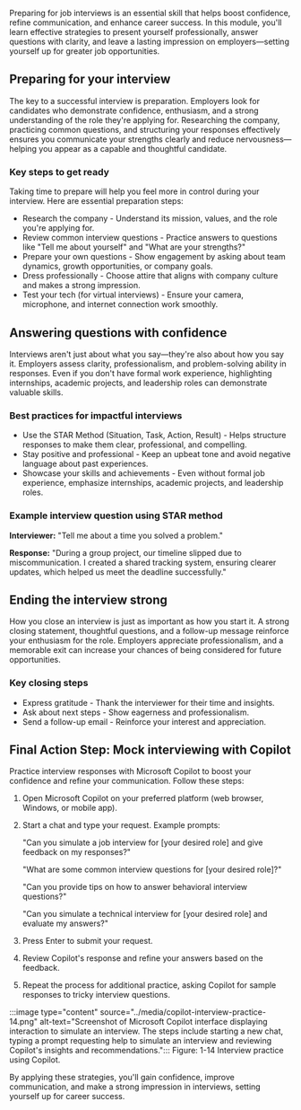 Preparing for job interviews is an essential skill that helps boost confidence, refine communication, and enhance career success. In this module, you'll learn effective strategies to present yourself professionally, answer questions with clarity, and leave a lasting impression on employers—setting yourself up for greater job opportunities.

## Preparing for your interview

The key to a successful interview is preparation. Employers look for candidates who demonstrate confidence, enthusiasm, and a strong understanding of the role they're applying for. Researching the company, practicing common questions, and structuring your responses effectively ensures you communicate your strengths clearly and reduce nervousness—helping you appear as a capable and thoughtful candidate.

### Key steps to get ready

Taking time to prepare will help you feel more in control during your interview. Here are essential preparation steps:

- Research the company - Understand its mission, values, and the role you're applying for.
- Review common interview questions - Practice answers to questions like "Tell me about yourself" and "What are your strengths?"
- Prepare your own questions - Show engagement by asking about team dynamics, growth opportunities, or company goals.
- Dress professionally - Choose attire that aligns with company culture and makes a strong impression.
- Test your tech (for virtual interviews) - Ensure your camera, microphone, and internet connection work smoothly.

## Answering questions with confidence

Interviews aren't just about what you say—they're also about how you say it. Employers assess clarity, professionalism, and problem-solving ability in responses. Even if you don't have formal work experience, highlighting internships, academic projects, and leadership roles can demonstrate valuable skills.

### Best practices for impactful interviews

- Use the STAR Method (Situation, Task, Action, Result) - Helps structure responses to make them clear, professional, and compelling.
- Stay positive and professional - Keep an upbeat tone and avoid negative language about past experiences.
- Showcase your skills and achievements - Even without formal job experience, emphasize internships, academic projects, and leadership roles.

### Example interview question using STAR method

**Interviewer:** "Tell me about a time you solved a problem."

**Response:** "During a group project, our timeline slipped due to miscommunication. I created a shared tracking system, ensuring clearer updates, which helped us meet the deadline successfully."

## Ending the interview strong

How you close an interview is just as important as how you start it. A strong closing statement, thoughtful questions, and a follow-up message reinforce your enthusiasm for the role. Employers appreciate professionalism, and a memorable exit can increase your chances of being considered for future opportunities.

### Key closing steps

- Express gratitude - Thank the interviewer for their time and insights.
- Ask about next steps - Show eagerness and professionalism.
- Send a follow-up email - Reinforce your interest and appreciation.

## Final Action Step: Mock interviewing with Copilot

Practice interview responses with Microsoft Copilot to boost your confidence and refine your communication. Follow these steps:

1. Open Microsoft Copilot on your preferred platform (web browser, Windows, or mobile app).
1. Start a chat and type your request. Example prompts:

    "Can you simulate a job interview for [your desired role] and give feedback on my responses?"

    "What are some common interview questions for [your desired role]?"

    "Can you provide tips on how to answer behavioral interview questions?"

    "Can you simulate a technical interview for [your desired role] and evaluate my answers?"

1. Press Enter to submit your request.
1. Review Copilot's response and refine your answers based on the feedback.
1. Repeat the process for additional practice, asking Copilot for sample responses to tricky interview questions.

:::image type="content" source="../media/copilot-interview-practice-14.png" alt-text="Screenshot of Microsoft Copilot interface displaying interaction to simulate an interview. The steps include starting a new chat, typing a prompt requesting help to simulate an interview and reviewing Copilot's insights and recommendations.":::
Figure: 1-14 Interview practice using Copilot.

By applying these strategies, you'll gain confidence, improve communication, and make a strong impression in interviews, setting yourself up for career success.